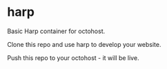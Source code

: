 harp
====

Basic Harp container for octohost.

Clone this repo and use harp to develop your website.

Push this repo to your octohost - it will be live.
